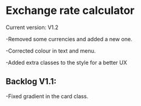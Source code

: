 # Exchange rate calculator

Current version: V1.2

-Removed some currencies and added a new one.

-Corrected colour in text and menu.

-Added extra classes to the style for a better UX

## Backlog V1.1:
-Fixed gradient in the card class.


